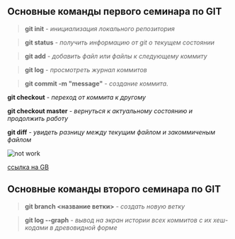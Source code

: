 ## Основные команды первого семинара по GIT ##

> **git init** - *инициализация локального репозитория*

> **git status** - *получить информацию от git о текущем состоянии*

> **git add** - *добавить файл или файлы к следующему коммиту*

> **git log** - *просмотреть журнал коммитов*

> **git commit -m "message"** - *создание коммита.*

**git checkout** - *переход от коммита к другому*

**git checkout master** - *вернуться к актуальному состоянию и продолжить работу*

**git diff** - *увидеть разницу между текущим файлом и закоммиченым файлом*

![not work](https://klike.net/uploads/posts/2022-08/1660112003_39.jpg)

[ссылка на GB](https://gb.ru/)



## Основные команды второго семинара по GIT

> **git branch <название ветки>** - *создать новую ветку*

> **git log --graph** - *вывод на экран истории всех коммитов с их хеш-кодами в древовидной форме*